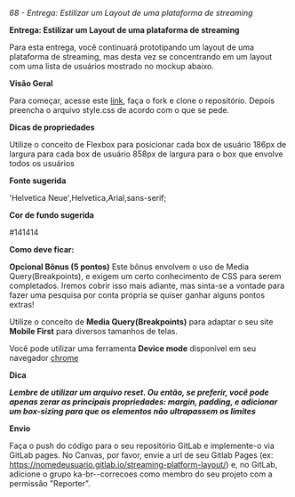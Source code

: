<em>68 - Entrega: Estilizar um Layout de uma plataforma de streaming</em>

<strong>Entrega: Estilizar um Layout de uma plataforma de streaming</strong>

Para esta entrega, você continuará prototipando um layout de uma plataforma de streaming, mas desta vez se concentrando em um layout com uma lista de usuários mostrado no mockup abaixo.

<strong>Visão Geral</strong>

Para começar, acesse este [link](https://gitlab.com/kenzie-academy-brasil/se/fe/basic-web-development/streaming-platform-layout), faça o fork e clone o repositório. Depois preencha o arquivo style.css de acordo com o que se pede.

<strong>Dicas de propriedades</strong>

Utilize o conceito de Flexbox para posicionar cada box de usuário
186px de largura para cada box de usuário
858px de largura para o box que envolve todos os usuários

<strong>Fonte sugerida</strong>

'Helvetica Neue',Helvetica,Arial,sans-serif;

<strong>Cor de fundo sugerida</strong>

#141414

<strong>Como deve ficar:</strong>

<strong>Opcional Bônus (5 pontos)</strong>
Este bônus envolvem o uso de Media Query(Breakpoints), e exigem um certo conhecimento de CSS para serem completados. Iremos cobrir isso mais adiante, mas sinta-se a vontade para fazer uma pesquisa por conta própria se quiser ganhar alguns pontos extras!

Utilize o conceito de <strong>Media Query(Breakpoints)</strong> para adaptar o seu site <strong>Mobile First</strong> para diversos tamanhos de telas.

Você pode utilizar uma ferramenta <strong>Device mode</strong> disponível em seu navegador [chrome](https://developers.google.com/web/tools/chrome-devtools/device-mode)



<strong>Dica</strong>

<strong><em>Lembre de utilizar um arquivo reset. Ou então, se preferir, você pode apenas zerar as principais propriedades: margin, padding, e adicionar um box-sizing para que os elementos não ultrapassem os limites</em></strong>


<strong>Envio</strong>

Faça o push do código para o seu repositório GitLab e implemente-o via GitLab pages. No Canvas, por favor, envie a url de seu Gitlab Pages (ex: https://nomedeusuario.gitlab.io/streaming-platform-layout/) e, no GitLab, adicione o grupo ka-br-<sua-turma>-correcoes como membro do seu projeto com a permissão "Reporter".